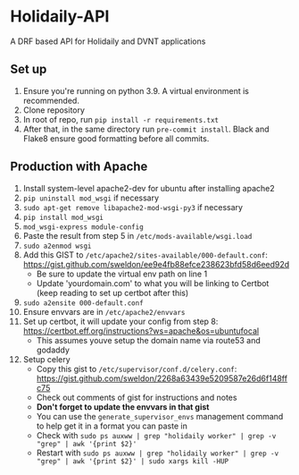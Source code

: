 # Holidaily-API
A DRF based API for Holidaily and DVNT applications

## Set up
1. Ensure you're running on python 3.9. A virtual environment is recommended.
2. Clone repository
3. In root of repo, run `pip install -r requirements.txt`
4. After that, in the same directory run `pre-commit install`. Black and Flake8 ensure good formatting before all commits.

## Production with Apache
1. Install system-level apache2-dev for ubuntu after installing apache2	
2. `pip uninstall mod_wsgi` if necessary
3. `sudo apt-get remove libapache2-mod-wsgi-py3` if necessary
4. `pip install mod_wsgi`
5. `mod_wsgi-express module-config`
6. Paste the result from step 5 in `/etc/mods-available/wsgi.load`
7. `sudo a2enmod wsgi`
8. Add this GIST to `/etc/apache2/sites-available/000-default.conf`: https://gist.github.com/sweldon/ee9e4fb88efce238623bfd58d6eed92d
	- Be sure to update the virtual env path on line 1
	- Update 'yourdomain.com' to what you will be linking to Certbot (keep reading to set up certbot after this)
9. `sudo a2ensite 000-default.conf`
10. Ensure envvars are in `/etc/apache2/envvars`
11. Set up certbot, it will update your config from step 8: https://certbot.eff.org/instructions?ws=apache&os=ubuntufocal
	- This assumes youve setup the domain name via route53 and godaddy
12. Setup celery
	- Copy this gist to `/etc/supervisor/conf.d/celery.conf`: https://gist.github.com/sweldon/2268a63439e5209587e26d6f148ffc75
	- Check out comments of gist for instructions and notes
	- **Don't forget to update the envvars in that gist**
	- You can use the `generate_supervisor_envs` management command to help get it in a format you can paste in
	- Check with `sudo ps auxww | grep "holidaily worker" | grep -v "grep" | awk '{print $2}'`
	- Restart with `sudo ps auxww | grep "holidaily worker" | grep -v "grep" | awk '{print $2}' | sudo xargs kill -HUP`
